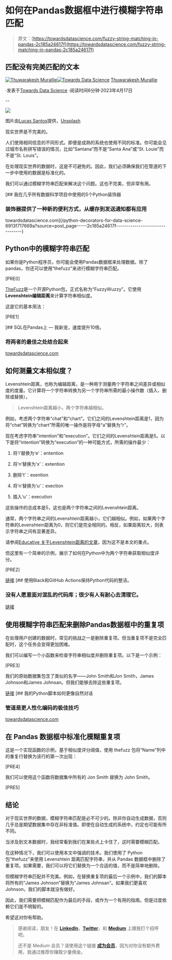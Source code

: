 # 如何在Pandas数据框中进行模糊字符串匹配

> 原文：[https://towardsdatascience.com/fuzzy-string-matching-in-pandas-2c185a24617f](https://towardsdatascience.com/fuzzy-string-matching-in-pandas-2c185a24617f)

## 匹配没有完美匹配的文本

[](https://thuwarakesh.medium.com/?source=post_page-----2c185a24617f--------------------------------)[![Thuwarakesh Murallie](../Images/44f1a14a899426592bbd8c7f73ce169d.png)](https://thuwarakesh.medium.com/?source=post_page-----2c185a24617f--------------------------------)[](https://towardsdatascience.com/?source=post_page-----2c185a24617f--------------------------------)[![Towards Data Science](../Images/a6ff2676ffcc0c7aad8aaf1d79379785.png)](https://towardsdatascience.com/?source=post_page-----2c185a24617f--------------------------------) [Thuwarakesh Murallie](https://thuwarakesh.medium.com/?source=post_page-----2c185a24617f--------------------------------)

·发表于[Towards Data Science](https://towardsdatascience.com/?source=post_page-----2c185a24617f--------------------------------) ·阅读时间6分钟·2023年4月17日

--

![](../Images/0e2257b146dc3409abf7ce5b742d7da1.png)

图片由[Lucas Santos](https://unsplash.com/@_staticvoid?utm_source=medium&utm_medium=referral)提供，[Unsplash](https://unsplash.com/?utm_source=medium&utm_medium=referral)

现实世界是不完美的。

人们使用相同信息的不同形式。即便是成熟的系统也使用不同的标准。你可能会见过城市名称拼写错误的情况，比如“Santana”而不是“Santa Ana”或“St. Louie”而不是“St. Louis”。

在处理现实世界的数据时，这是不可避免的。因此，我们必须确保我们在管道的下一步中使用的数据是标准化的。

我们可以通过模糊字符串匹配来解决这个问题。这也不完美，但非常有用。

[](/python-decorators-for-data-science-6913f717669a?source=post_page-----2c185a24617f--------------------------------) [## 我在几乎所有数据科学项目中使用的5个Python装饰器

### 装饰器提供了一种新的便利方式，从缓存到发送通知都有应用

towardsdatascience.com](/python-decorators-for-data-science-6913f717669a?source=post_page-----2c185a24617f--------------------------------)

## Python中的模糊字符串匹配

如果你是Python程序员，你可能会使用Pandas数据框来处理数据。除了pandas，你还可以使用“thefuzz”来进行模糊字符串匹配。

[PRE0]

[TheFuzz](https://github.com/seatgeek/thefuzz)是一个开源Python包，正式名称为“FuzzyWuzzy”。它使用**Levenshtein编辑距离**来计算字符串相似度。

这是它的基本用法：

[PRE1]

[](/sql-on-pandas-usign-duckdb-f7cd238a0a5a?source=post_page-----2c185a24617f--------------------------------) [## SQL在Pandas上 — 我新宠，速度提升10倍。

### 将两者的最佳之处结合起来

[towardsdatascience.com](/sql-on-pandas-usign-duckdb-f7cd238a0a5a?source=post_page-----2c185a24617f--------------------------------)

## 如何测量文本相似度？

Levenshtein距离，也称为编辑距离，是一种用于测量两个字符串之间差异或相似度的度量。它计算将一个字符串转换为另一个字符串所需的最小操作数（插入、删除或替换）。

> Levenshtein距离越小，两个字符串越相似。

例如，考虑两个字符串“chat”和“chart”。它们之间的Levenshtein距离是1，因为将“chat”转换为“chart”所需的唯一操作是将字母“a”替换为“r”。

现在考虑字符串“intention”和“execution”。它们之间的Levenshtein距离是5。以下是将“intention”转换为“execution”的一种可能方式，所需的操作最少：

1.  将‘i’替换为‘e’：entention

1.  将’n’替换为‘x’：extention

1.  删除‘t’：exention

1.  将’n’替换为‘u’：exection

1.  插入‘u’：execution

这些操作的总成本是5，这也是两个字符串之间的Levenshtein距离。

通常，两个字符串之间的Levenshtein距离越小，它们越相似。例如，如果两个字符串的Levenshtein距离为0，则它们是完全相同的。相反，如果距离较大，则表示字符串之间有显著差异。

请参阅[Educative 关于Levenshtein距离的文章](https://www.educative.io/answers/the-levenshtein-distance-algorithm)，因为这不是本文的重点。

但这里有一个简单的示例，展示了如何在Python中为两个字符串获取相似度评分。

[PRE2]

[链接](/black-with-git-hub-actions-4ffc5c61b5fe?source=post_page-----2c185a24617f--------------------------------) [## 使用Black和GitHub Actions保持Python代码的整洁。

### 没有人愿意面对混乱的代码库；很少有人有耐心去清理它。

[链接](/black-with-git-hub-actions-4ffc5c61b5fe?source=post_page-----2c185a24617f--------------------------------)

## 使用模糊字符串匹配来删除Pandas数据框中的重复项

在处理用户创建的数据时，常见的挑战之一是删除重复项。但当重复项不是完全匹配时，这个任务会变得更加困难。

我们可以编写一个小函数来检查字符串相似度并删除重复项。以下是一个示例：

[PRE3]

我们的原始数据集包含了类似的名字——John Smith和Jon Smith，James Johnson和James Johnsan。但我们能够去除这些重复项。

[链接](/python-code-like-natural-english-ff5cb09e97b9?source=post_page-----2c185a24617f--------------------------------) [## 我的Python脚本如何更像自然对话

### 管道是更人性化编码的极佳技巧

[towardsdatascience.com](/python-code-like-natural-english-ff5cb09e97b9?source=post_page-----2c185a24617f--------------------------------)

## 在 Pandas 数据框中标准化模糊重复项

这是一个实现函数的示例，基于相似度评分阈值，使用 thefuzz 包将“Name”列中的重复行替换为该行的第一次出现：

[PRE4]

我们可以使用这个函数将数据集中所有的 Jon Smith 替换为 John Smith。

[PRE5]

## 结论

对于现实世界的数据，模糊字符串匹配是必不可少的。除非你自动生成数据，否则几乎总是期望数据集中存在非标准值。即使在自动生成的系统中，约定也可能有所不同。

当涉及到文本数据时，我经常看到我们在某些点上卡住了，这时需要模糊匹配。

在这种情况下，我们可以使用本文中强调的技术。我们使用了 Python 包“thefuzz”来使用 Levenshtein 距离匹配字符串，并从 Pandas 数据框中删除了重复项。如果需要，我们可以将它们替换为一个合适的值，而不是简单地删除。

但模糊字符串匹配并不完美。例如，在替换重复项的最后一个示例中，我们的脚本将所有的“James Johnson”替换为“James Johnsan”。如果我们更喜欢 Johnson，我们的脚本就没有做好。

因此，我们需要把模糊匹配作为最后的手段，或作为一个有用的指南。但是过度依赖它们是不明智的。

希望这对你有帮助。

> 感谢阅读，朋友！在 [**LinkedIn**](https://www.linkedin.com/in/thuwarakesh/)，[**Twitter**](https://twitter.com/Thuwarakesh)，和 [**Medium**](https://thuwarakesh.medium.com/) 上跟我打个招呼吧。
> 
> 还不是 Medium 会员？请使用这个链接 [**成为会员**](https://thuwarakesh.medium.com/membership)，因为对你没有额外费用，我通过推荐你赚取少量佣金。
